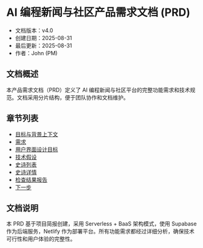 # AI 编程新闻与社区产品需求文档 (PRD)

- 文档版本：v4.0
- 创建日期：2025-08-31
- 最后更新：2025-08-31
- 作者：John (PM)

## 文档概述

本产品需求文档（PRD）定义了 AI 编程新闻与社区平台的完整功能需求和技术规范。文档采用分片结构，便于团队协作和文档维护。

## 章节列表

- [目标与背景上下文](./goals-and-background-context.md)
- [需求](./requirements.md)
- [用户界面设计目标](./user-interface-design-goals.md)
- [技术假设](./technical-assumptions.md)
- [史诗列表](./epic-list.md)
- [史诗详情](./epic-details.md)
- [检查结果报告](./checklist-results-report.md)
- [下一步](./next-steps.md)

## 文档说明

本 PRD 基于项目简报创建，采用 Serverless + BaaS 架构模式，使用 Supabase 作为后端服务，Netlify 作为部署平台。所有功能需求都经过详细分析，确保技术可行性和用户体验的完整性。
